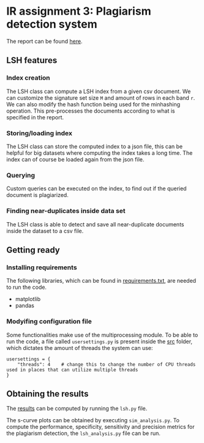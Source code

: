 # IR assignment 3: Plagiarism detection system

The report can be found [here](./report.pdf).

## LSH features
### Index creation
The LSH class can compute a LSH index from a given csv document. We can customize the signature set size `M` and amount of rows in each band `r`. We can also modify the hash function being used for the minhashing operation. This pre-processes the documents according to what is specified in the report.

### Storing/loading index
The LSH class can store the computed index to a json file, this can be helpful for big datasets where computing the index takes a long time. The index can of course be loaded again from the json file. 

### Querying
Custom queries can be executed on the index, to find out if the queried document is plagiarized.

### Finding near-duplicates inside data set
The LSH class is able to detect and save all near-duplicate documents inside the dataset to a csv file.

## Getting ready
### Installing requirements
The following libraries, which can be found in [requirements.txt](./requirements.txt), are needed to run the code. 
* matplotlib
* pandas

### Modyifing configuration file
Some functionalities make use of the multiprocessing module. To be able to run the code, a file called `usersettings.py` is present inside the [src](./src) folder, which dictates the amount of threads the system can use:
```
usersettings = {
    "threads": 4    # change this to change the number of CPU threads used in places that can utilize multiple threads
}
```

## Obtaining the results

The [results](./result.csv) can be computed by running the `lsh.py` file. 

The s-curve plots can be obtained by executing `sim_analysis.py`. To compute the performance, specificity, sensitivity and precision metrics for the plagiarism detection, the `lsh_analysis.py` file can be run.
